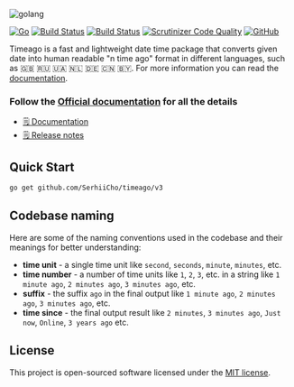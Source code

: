 ![golang](https://serhii.io/storage/other/timeago.png)

[![Go](https://github.com/SerhiiCho/timeago/actions/workflows/go.yml/badge.svg)](https://github.com/SerhiiCho/timeago/actions/workflows/go.yml)
[![Build Status](https://img.shields.io/endpoint.svg?url=https%3A%2F%2Factions-badge.atrox.dev%2FSerhiiCho%2Ftimeago%2Fbadge%3Fref%3Dmain&style=flat)](https://actions-badge.atrox.dev/SerhiiCho/timeago/goto?ref=main)
[![Build Status](https://scrutinizer-ci.com/g/SerhiiCho/timeago/badges/build.png?b=main)](https://scrutinizer-ci.com/g/SerhiiCho/timeago/build-status/main)
[![Scrutinizer Code Quality](https://scrutinizer-ci.com/g/SerhiiCho/timeago/badges/quality-score.png?b=main)](https://scrutinizer-ci.com/g/SerhiiCho/timeago/?branch=main)
[![GitHub](https://img.shields.io/github/license/SerhiiCho/timeago)](https://github.com/SerhiiCho/timeago/blob/main/LICENSE.md)

Timeago is a fast and lightweight date time package that converts given date into human readable "n time ago" format in different languages, such as 🇬🇧 🇷🇺 🇺🇦 🇳🇱 🇩🇪 🇨🇳 🇧🇾. For more information you can read the [documentation](https://time-ago.github.io/).

### Follow the [Official documentation](https://time-ago.github.io/) for all the details
- [🗒 Documentation](https://time-ago.github.io/)
- [🗒 Release notes](https://github.com/SerhiiCho/timeago/blob/main/CHANGELOG.md)

## Quick Start
```bash
go get github.com/SerhiiCho/timeago/v3
```

## Codebase naming
Here are some of the naming conventions used in the codebase and their meanings for better understanding:

- **time unit** - a single time unit like `second`, `seconds`, `minute`, `minutes`, etc.
- **time number** - a number of time units like `1`, `2`, `3`, etc. in a string like `1 minute ago`, `2 minutes ago`, `3 minutes ago`, etc.
- **suffix** - the suffix `ago` in the final output like `1 minute ago`, `2 minutes ago`, `3 minutes ago`, etc.
- **time since** - the final output result like `2 minutes`, `3 minutes ago`, `Just now`, `Online`, `3 years ago` etc.

## License
This project is open-sourced software licensed under the [MIT license](https://github.com/SerhiiCho/timeago/blob/main/LICENSE.md).